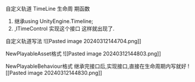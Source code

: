   自定义轨道
 TimeLine 生命周 期函数
1. 继承using UnityEngine.Timeline;
2. ,ITimeControl  实现这个接口
这样就出现了.

自定义轨道写法
![[Pasted image 20240312144704.png]]

NewPlayableAsset格式
![[Pasted image 20240312144803.png]]

NewPlayableBehaviour格式
继承完接口后,实现接口,直接在生命周期内写就好
![[Pasted image 20240312144830.png]]